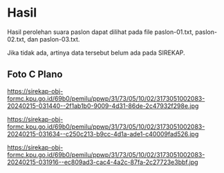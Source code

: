 # Hasil

Hasil perolehan suara paslon dapat dilihat pada file paslon-01.txt, paslon-02.txt, dan paslon-03.txt.

Jika tidak ada, artinya data tersebut belum ada pada SIREKAP.

## Foto C Plano

https://sirekap-obj-formc.kpu.go.id/69b0/pemilu/ppwp/31/73/05/10/02/3173051002083-20240215-031440--2f1ab1b0-9009-4d31-86de-2c47932f298e.jpg

https://sirekap-obj-formc.kpu.go.id/69b0/pemilu/ppwp/31/73/05/10/02/3173051002083-20240215-031634--c250c213-b9cc-4d1a-ade1-c40009fad526.jpg

https://sirekap-obj-formc.kpu.go.id/69b0/pemilu/ppwp/31/73/05/10/02/3173051002083-20240215-031916--ec809ad3-cac4-4a2c-87fa-2c27723e3bbf.jpg

